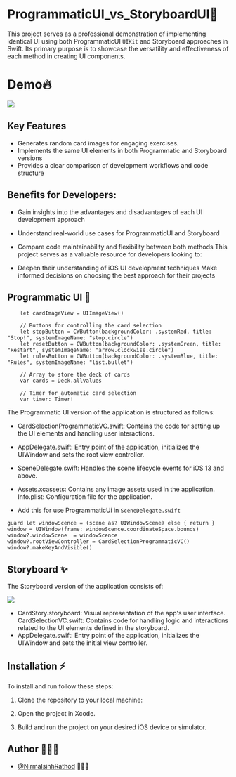 # ProgrammaticUI_vs_StoryboardUI📱
This project serves as a professional demonstration of implementing identical UI using both ProgrammaticUI
```UIKit``` and Storyboard approaches in Swift. Its primary purpose is to showcase the versatility and effectiveness of each method in creating UI components.

# Demo🔥
![](PreView/appDemo.gif)


## Key Features

- Generates random card images for engaging exercises.
- Implements the same UI elements in both Programmatic and Storyboard versions
- Provides a clear comparison of development workflows and code structure

## Benefits for Developers:

- Gain insights into the advantages and disadvantages of each UI development approach
- Understand real-world use cases for ProgrammaticUI and Storyboard
- Compare code maintainability and flexibility between both methods
This project serves as a valuable resource for developers looking to:

- Deepen their understanding of iOS UI development techniques
Make informed decisions on choosing the best approach for their projects




## Programmatic UI 💫

```
    let cardImageView = UIImageView()
    
    // Buttons for controlling the card selection
    let stopButton = CWButton(backgroundColor: .systemRed, title: "Stop!", systemImageName: "stop.circle")
    let resetButton = CWButton(backgroundColor: .systemGreen, title: "Restart", systemImageName: "arrow.clockwise.circle")
    let rulesButton = CWButton(backgroundColor: .systemBlue, title: "Rules", systemImageName: "list.bullet")
    
    // Array to store the deck of cards
    var cards = Deck.allValues
    
    // Timer for automatic card selection
    var timer: Timer!
```
The Programmatic UI version of the application is structured as follows:

- CardSelectionProgrammaticVC.swift: Contains the code for setting up the UI elements and handling user interactions.
- AppDelegate.swift: Entry point of the application, initializes the UIWindow and sets the root view controller.
- SceneDelegate.swift: Handles the scene lifecycle events for iOS 13 and above.
- Assets.xcassets: Contains any image assets used in the application.
Info.plist: Configuration file for the application.

- Add this for use ProgrammaticUi in `SceneDelegate.swift` 
```
guard let windowScence = (scene as? UIWindowScene) else { return }
window = UIWindow(frame: windowScence.coordinateSpace.bounds)
window?.windowScene  = windowScence
window?.rootViewController = CardSelectionProgrammaticVC()
window?.makeKeyAndVisible()
```



## Storyboard ✨
The Storyboard version of the application consists of:

![](PreView/StoryBoard.png)

- CardStory.storyboard: Visual representation of the app's user interface.
CardSelectionVC.swift: Contains code for handling logic and interactions related to the UI elements defined in the storyboard.
- AppDelegate.swift: Entry point of the application, initializes the UIWindow and sets the initial view controller.


## Installation ⚡️
To install and run follow these steps:

1. Clone the repository to your local machine:

2. Open the project in Xcode.

3. Build and run the project on your desired iOS device or simulator.

## Author 🙋🏻‍♂️

- [@NirmalsinhRathod](https://github.com/NirmalsinhRathod) 🧑🏻‍💻